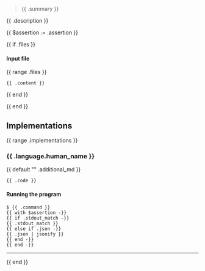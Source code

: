 > {{ .summary }}

{{ .description }}

{{ $assertion := .assertion }}

{{ if .files }}

<h4>Input file</h4>

{{ range .files }}
```{{ .ext }} {filename="{{.name}}"}
{{ .content }}
```
{{ end }}

{{ end }}

## Implementations

{{ range .implementations }}
### {{ .language.human_name }}


{{ default "" .additional_md }}


```{{ .language.syntax_highlighting }} {filename="{{.file_name}}"}
{{ .code }}
```

<div class="running-the-program">
  <h4>Running the program</h4>

```console
$ {{ .command }}
{{ with $assertion -}}
{{ if .stdout_match -}}
{{ .stdout_match }}
{{ else if .json -}}
{{ .json | jsonify }}
{{ end -}}
{{ end -}}
```

</div>

---
{{ end }}
